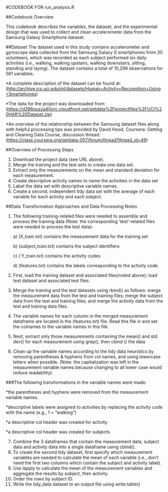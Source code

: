 #CODEBOOK FOR run_analysis.R

##Codebook Overview

This codebook describes the variables, the dataset, and the experimental design that was used to collect and clean accelerometer data from the Samsung Galaxy Smartphone dataset.

##Dataset
The dataset used in this study contains accelerometer and gyroscope data collected from the Samsung Galaxy S smartphones from 30 volunteers, which was recorded as each subject performed six daily activities (i.e., walking, walking upstairs, walking downstairs, sitting, standing and laying). The dataset contains a total of 10,299 observations for 561 variables.

*A complete description of the dataset can be found at: (http://archive.ics.uci.edu/ml/datasets/Human+Activity+Recognition+Using+Smartphones) 

*The data for the project was downloaded from: 
(https://d396qusza40orc.cloudfront.net/getdata%2Fprojectfiles%2FUCI%20HAR%20Dataset.zip) 

*An overview of the relationship between the Samsung dataset files along with helpful processing tips was provided by David Hood, Coursera: Getting and Cleaning Data Course, discussion thread: (https://class.coursera.org/getdata-007/forum/thread?thread_id=49)


##Overview of Processing Steps

1. Download the project data (see URL above). 
2. Merge the training and the test sets to create one data set.
3. Extract only the measurements on the mean and standard deviation for each measurement. 
4. Create descriptive activity names to name the activities in the data set
5. Label the data set with descriptive variable names. 
6. Create a second, independent tidy data set with the average of each variable for each activity and each subject. 


##Data Transformation Approaches and Data Processing Notes

1.	The following training-related files were needed to assemble and process the training data (Note: the corresponding ‘test’-related files were needed to process the test data):

    a)  (X_train.txt) contains the measurement data for the training set
    
    b)  (subject_train.txt) contains the subject identifiers
    
    c)  ('Y_train.txt) contains the activity codes
    
    d)  (features.txt) contains the labels corresponding to the activity code.

2.	First, load the training dataset and associated files(noted above); load test dataset and associated test files.
3.	Merge the training and the test datasets using rbind() as follows: merge the measurement data from the test and training files; merge the subject data from the test and training files; and merge the activity data from the test and training data files.
4.    The variable names for each column in the merged measurement dataframe are located in the (features.txt) file. Read this file in and set the colnames to the variable names in this file.
5.	Next, extract only those measurements containing the mean() and std dev() for each measurement using grep(), then cbind () the data.
6. Clean up the variable names according to the tidy data heuristics by removing parentheses & hyphens from col names, and using lowercase letters when possible. (Note: the capitalization was left in the measurement variable names because changing to all lower case would reduce readability).

###The following transformations in the variable names were made:

*the parentheses and hyphens were removed from the measurement variable names.

*descriptive labels were assigned to activities by replacing the activity code with the name (e.g., 1 = “walking”)

*a descriptive col header was created for activity 

*a descriptive col header was created for subjects

7.	Combine the 3 dataframes that contain the measurement data, subject data and activity data into a single dataframe using cbind().
8.	To create the second tidy dataset, first specify which measurement variables are needed to calculate the mean of each variable (i.e., don’t need the first two columns which contain the subject and activity label).
9.	Use lapply to calculate the mean of the measurement variables and aggregate the results by subject, then activity.
10.	Order the rows by subject ID.
11.	Write the tidy_data dataset to an output file using write.table()

